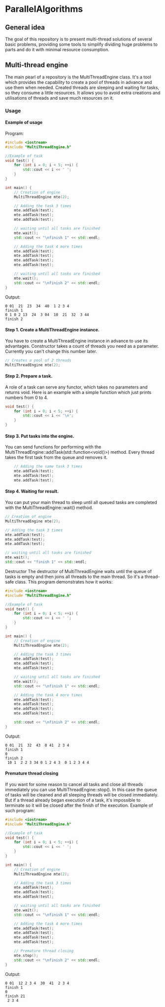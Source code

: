 # ParallelAlgorithms
## General idea
The goal of this repository is to present multi-thread solutions of several basic problems, providing some tools to simplify dividing huge problems to parts and do it with minimal resource consumption. 

## Multi-thread engine
The main pearl of a repository is the MultiThreadEngine class. It's a tool which provides the capability to create a pool of threads in advance and use them when needed. Created threads are sleeping and waiting for tasks, so they consume a little resources. It allows you to avoid extra creations and utilisations of threads and save much resources on it.

### Usage
#### Example of usage

Program:
```cpp
#include <iostream>
#include "MultiThreadEngine.h"

//Example of task
void test() {
    for (int i = 0; i < 5; ++i) {
        std::cout << i << ' ';
    }
}

int main() {
    // Creation of engine
    MultiThreadEngine mte(2);

    // Adding the task 3 times
    mte.addTask(test);
    mte.addTask(test);
    mte.addTask(test);

    // waiting until all tasks are finished
    mte.wait();
    std::cout << "\nfinish 1" << std::endl;

    // Adding the task 4 more times
    mte.addTask(test);
    mte.addTask(test);
    mte.addTask(test);
    mte.addTask(test);

    // waiting until all tasks are finished
    mte.wait();
    std::cout << "\nfinish 2" << std::endl;
}
```


Output:
```
0 01  21  23  34  40  1 2 3 4
finish 1
0 1 0 2 13  24  3 04  10  21  32  3 44
finish 2
```

#### Step 1. Create a MultiThreadEngine instance.
You have to create a MultiThreadEngine instance in advance to use its advantages. Constructor takes a count of threads you need as a parameter. Currently you can't change this number later.

```cpp
// Creates a pool of 2 threads
MultiThreadEngine mte(2);
```

#### Step 2. Prepare a task.
A role of a task can serve any functor, which takes no parameters and returns void. Here is an example with a simple function which just prints numbers from 0 to 4.

```cpp
void test() {
    for (int i = 0; i < 5; ++i) {
        std::cout << i << '\n';
    }
}
```
#### Step 3. Put tasks into the engine.
You can send functions for performing with the MultiThreadEngine::addTask(std::function<void()>) method. Every thread takes the first task from the queue and removes it.
```cpp
    // Adding the same task 3 times
    mte.addTask(test);
    mte.addTask(test);
    mte.addTask(test);
```

#### Step 4. Waiting for result.
You can put your main thread to sleep until all queued tasks are completed with the MultiThreadEngine::wait() method. 
```cpp
// Creation of engine
MultiThreadEngine mte(2);

// Adding the task 3 times
mte.addTask(test);
mte.addTask(test);
mte.addTask(test);

// waiting until all tasks are finished
mte.wait();
std::cout << "finish 1" << std::endl;
```
Destructor
The destructor of MultiThreadEngine waits until the queue of tasks is empty and then joins all threads to the main thread. So it's a thread-safe class. This program demonstrates how it works:
```cpp
#include <iostream>
#include "MultiThreadEngine.h"

//Example of task
void test() {
    for (int i = 0; i < 5; ++i) {
        std::cout << i << ' ';
    }
}

int main() {
    // Creation of engine
    MultiThreadEngine mte(2);

    // Adding the task 3 times
    mte.addTask(test);
    mte.addTask(test);
    mte.addTask(test);

    // waiting until all tasks are finished
    mte.wait();
    std::cout << "\nfinish 1" << std::endl;

    // Adding the task 4 more times
    mte.addTask(test);
    mte.addTask(test);
    mte.addTask(test);
    mte.addTask(test);

    std::cout << "\nfinish 2" << std::endl;
}
```
Output:
```
0 01  21  32  43  0 41  2 3 4
finish 1
0
finish 2
 10 1  2 2 3 34 0 1 2 4 3  0 1 2 3 4 4
```
#### Premature thread closing
If you want for some reason to cancel all tasks and close all threads immediately you can use MultiThreadEngine::stop(). In this case the queue of tasks will be cleaned and all sleeping threads will be closed immediately. But if a thread already began execution of a task, it's impossible to terminate so it will be closed after the finish of the execution. Example of such program:
```cpp
#include <iostream>
#include "MultiThreadEngine.h"

//Example of task
void test() {
    for (int i = 0; i < 5; ++i) {
        std::cout << i << ' ';
    }
}

int main() {
    // Creation of engine
    MultiThreadEngine mte(2);

    // Adding the task 3 times
    mte.addTask(test);
    mte.addTask(test);
    mte.addTask(test);

    // waiting until all tasks are finished
    mte.wait();
    std::cout << "\nfinish 1" << std::endl;

    // Adding the task 4 more times
    mte.addTask(test);
    mte.addTask(test);
    mte.addTask(test);
    mte.addTask(test);

    // Premature thread closing
    mte.stop();
    std::cout << "\nfinish 2" << std::endl;
}
```
Output:
```
0 01  12 2 3 4  30  41  2 3 4
finish 1
0
finish 21
 2 3 4
```
